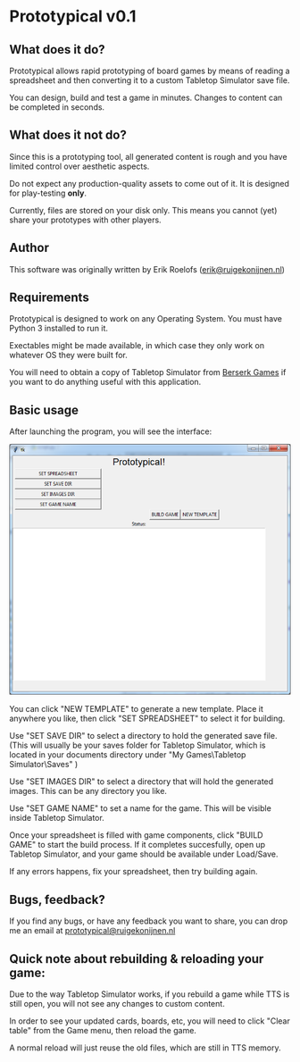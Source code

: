 # Prototypical v0.1

## What does it do?

Prototypical allows rapid prototyping of board games by means of reading a spreadsheet and then converting it to a custom Tabletop Simulator save file.

You can design, build and test a game in minutes. Changes to content can be completed in seconds.

## What does it not do?

Since this is a prototyping tool, all generated content is rough and you have limited control over aesthetic aspects.

Do not expect any production-quality assets to come out of it. It is designed for play-testing **only**.

Currently, files are stored on your disk only. This means you cannot (yet) share your prototypes with other players.

## Author

This software was originally written by Erik Roelofs (erik@ruigekonijnen.nl)

## Requirements

Prototypical is designed to work on any Operating System. You must have Python 3 installed to run it.

Exectables might be made available, in which case they only work on whatever OS they were built for.

You will need to obtain a copy of Tabletop Simulator from [Berserk Games](http://berserk-games.com/buy/) if you want to do anything useful with this application.

## Basic usage

After launching the program, you will see the interface:

![Interface.png](data/interface.png)

You can click "NEW TEMPLATE" to generate a new template. Place it anywhere you like, then click "SET SPREADSHEET" to select it for building.

Use "SET SAVE DIR" to select a directory to hold the generated save file. (This will usually be your saves folder for Tabletop Simulator, which is located in your documents directory under "My Games\Tabletop Simulator\Saves" )

Use "SET IMAGES DIR" to select a directory that will hold the generated images. This can be any directory you like.

Use "SET GAME NAME" to set a name for the game. This will be visible inside Tabletop Simulator.

Once your spreadsheet is filled with game components, click "BUILD GAME" to start the build process. If it completes succesfully, open up Tabletop Simulator, and your game should be available under Load/Save.

If any errors happens, fix your spreadsheet, then try building again.

## Bugs, feedback?

If you find any bugs, or have any feedback you want to share, you can drop me an email at prototypical@ruigekonijnen.nl

## Quick note about rebuilding & reloading your game:

Due to the way Tabletop Simulator works, if you rebuild a game while TTS is still open, you will not see any changes to custom content.

In order to see your updated cards, boards, etc, you will need to click "Clear table" from the Game menu, then reload the game.

A normal reload will just reuse the old files, which are still in TTS memory.